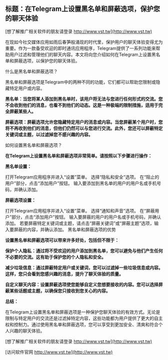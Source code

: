 ## **标题：在Telegram上设置黑名单和屏蔽选项，保护您的聊天体验**

[想了解推广相关软件的朋友请登录 http://www.vst.tw](http://www.vst.tw)

在现如今社交媒体应用如雨后春笋般涌现的时代里，保护用户的聊天体验变得尤为重要。作为一款备受欢迎的即时通讯应用程序，Telegram提供了一系列功能来帮助用户过滤和管理他们的聊天内容。本文将向您介绍如何在Telegram上设置黑名单和屏蔽选项，以保护您的聊天体验。

什么是黑名单和屏蔽选项？

黑名单和屏蔽选项是Telegram中的两种不同的功能，它们都可以帮助您限制或隐藏特定用户或内容。

**黑名单：当您将某人添加到黑名单时，该用户将无法与您进行任何形式的交流。您不会收到他们的消息，也看不到他们的动态。这是一种极端的限制措施，适用于完全屏蔽某些人。**

**屏蔽选项：屏蔽选项允许您隐藏特定用户的消息或内容。当您屏蔽某个用户时，您将不再收到他们的消息，但他们仍然可以与您进行交流。此外，您还可以屏蔽特定关键词或主题，以过滤掉您不感兴趣的内容。**

如何设置黑名单和屏蔽选项？

**在Telegram上设置黑名单和屏蔽选项非常简单。请按照以下步骤进行操作：**

**黑名单设置：**

打开Telegram应用程序并进入“设置”菜单。
选择“隐私和安全”选项。
在“阻止的用户”部分，点击“添加用户”按钮。
输入要添加到黑名单的用户的用户名或手机号码，并确认添加。

**屏蔽选项设置：**

打开Telegram应用程序并进入“设置”菜单。
选择“通知和声音”选项。
在“屏蔽用户”部分，点击“添加用户”按钮。
输入要屏蔽的用户的用户名或手机号码，并确认添加。
若要屏蔽特定关键词或主题，请点击“屏蔽关键词”或“屏蔽主题”选项，输入要屏蔽的内容，并确认添加。
黑名单和屏蔽选项的优势

**设置黑名单和屏蔽选项可以带来许多好处，包括但不限于：**

**保护个人隐私：通过将不受欢迎的用户添加到黑名单，您可以避免与他们产生任何不必要的交流。这有助于保护您的个人隐私和安全。**

**减少垃圾信息：通过屏蔽特定用户或关键词，您可以过滤掉一些垃圾信息或内容。这样，您只会看到您感兴趣的消息，提升了聊天体验的质量。**

**自定义聊天内容：设置屏蔽选项使您能够自定义您想要接收的内容。您可以选择屏蔽某些话题或主题，以确保您只接收到您关心的内容。**

**总结：**

在Telegram上设置黑名单和屏蔽选项是一种保护您聊天体验的有效方式。无论是限制与特定用户的交流还是过滤掉特定内容，这些功能都为用户提供了更大的自主权和控制力。通过使用黑名单和屏蔽选项，您可以享受到更加安全、清爽和符合个人兴趣的聊天体验。

[想了解推广相关软件的朋友请登录 http://www.vst.tw](http://www.vst.tw)


[访问软件官网 http://www.vst.tw](http://www.vst.tw)
